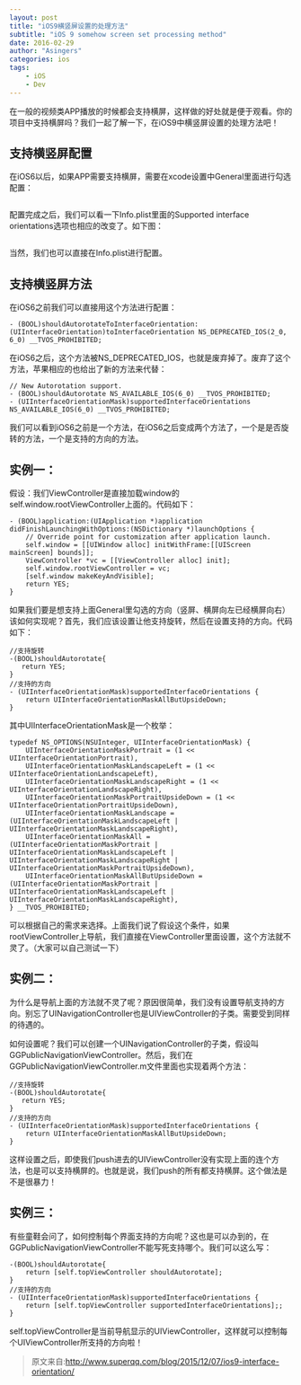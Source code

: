 ```yaml
---
layout: post
title: "iOS9横竖屏设置的处理方法"
subtitle: "iOS 9 somehow screen set processing method"
date: 2016-02-29 
author: "Asingers"
categories: ios
tags:
    - iOS
    - Dev
---
```

在一般的视频类APP播放的时候都会支持横屏，这样做的好处就是便于观看。你的项目中支持横屏吗？我们一起了解一下，在iOS9中横竖屏设置的处理方法吧！

## 支持横竖屏配置

在iOS6以后，如果APP需要支持横屏，需要在xcode设置中General里面进行勾选配置：

<img src="http://images.90159.com/12/orientation1.png" alt="" class="shadow"/>


配置完成之后，我们可以看一下Info.plist里面的Supported interface orientations选项也相应的改变了。如下图：

<img src="http://images.90159.com/12/orientation2.png" alt="" class="shadow"/>


当然，我们也可以直接在Info.plist进行配置。

## 支持横竖屏方法

在iOS6之前我们可以直接用这个方法进行配置：

    - (BOOL)shouldAutorotateToInterfaceOrientation:(UIInterfaceOrientation)toInterfaceOrientation NS_DEPRECATED_IOS(2_0, 6_0) __TVOS_PROHIBITED;


在iOS6之后，这个方法被NS_DEPRECATED_IOS，也就是废弃掉了。废弃了这个方法，苹果相应的也给出了新的方法来代替：

    // New Autorotation support.
    - (BOOL)shouldAutorotate NS_AVAILABLE_IOS(6_0) __TVOS_PROHIBITED;
    - (UIInterfaceOrientationMask)supportedInterfaceOrientations NS_AVAILABLE_IOS(6_0) __TVOS_PROHIBITED;


我们可以看到iOS6之前是一个方法，在iOS6之后变成两个方法了，一个是是否旋转的方法，一个是支持的方向的方法。

## 实例一：

假设：我们ViewController是直接加载window的self.window.rootViewController上面的。代码如下：

    - (BOOL)application:(UIApplication *)application didFinishLaunchingWithOptions:(NSDictionary *)launchOptions {
        // Override point for customization after application launch.
        self.window = [[UIWindow alloc] initWithFrame:[[UIScreen mainScreen] bounds]];
        ViewController *vc = [[ViewController alloc] init];
        self.window.rootViewController = vc;
        [self.window makeKeyAndVisible];
        return YES;
    }


如果我们要是想支持上面General里勾选的方向（竖屏、横屏向左已经横屏向右）该如何实现呢？首先，我们应该设置让他支持旋转，然后在设置支持的方向。代码如下：

    //支持旋转
    -(BOOL)shouldAutorotate{
       return YES;
    }
    //支持的方向
    - (UIInterfaceOrientationMask)supportedInterfaceOrientations {
        return UIInterfaceOrientationMaskAllButUpsideDown;
    }


其中UIInterfaceOrientationMask是一个枚举：

    typedef NS_OPTIONS(NSUInteger, UIInterfaceOrientationMask) {
        UIInterfaceOrientationMaskPortrait = (1 << UIInterfaceOrientationPortrait),
        UIInterfaceOrientationMaskLandscapeLeft = (1 << UIInterfaceOrientationLandscapeLeft),
        UIInterfaceOrientationMaskLandscapeRight = (1 << UIInterfaceOrientationLandscapeRight),
        UIInterfaceOrientationMaskPortraitUpsideDown = (1 << UIInterfaceOrientationPortraitUpsideDown),
        UIInterfaceOrientationMaskLandscape = (UIInterfaceOrientationMaskLandscapeLeft | UIInterfaceOrientationMaskLandscapeRight),
        UIInterfaceOrientationMaskAll = (UIInterfaceOrientationMaskPortrait | UIInterfaceOrientationMaskLandscapeLeft | UIInterfaceOrientationMaskLandscapeRight | UIInterfaceOrientationMaskPortraitUpsideDown),
        UIInterfaceOrientationMaskAllButUpsideDown = (UIInterfaceOrientationMaskPortrait | UIInterfaceOrientationMaskLandscapeLeft | UIInterfaceOrientationMaskLandscapeRight),
    } __TVOS_PROHIBITED;


可以根据自己的需求来选择。上面我们说了假设这个条件，如果rootViewController上导航，我们直接在ViewController里面设置，这个方法就不灵了。（大家可以自己测试一下）

## 实例二：

为什么是导航上面的方法就不灵了呢？原因很简单，我们没有设置导航支持的方向。别忘了UINavigationController也是UIViewController的子类。需要受到同样的待遇的。

如何设置呢？我们可以创建一个UINavigationController的子类，假设叫GGPublicNavigationViewController。然后，我们在GGPublicNavigationViewController.m文件里面也实现着两个方法：

    //支持旋转
    -(BOOL)shouldAutorotate{
       return YES;
    }
    //支持的方向
    - (UIInterfaceOrientationMask)supportedInterfaceOrientations {
        return UIInterfaceOrientationMaskAllButUpsideDown;
    }


这样设置之后，即使我们push进去的UIViewController没有实现上面的连个方法，也是可以支持横屏的。也就是说，我们push的所有都支持横屏。这个做法是不是很暴力！

## 实例三：

有些童鞋会问了，如何控制每个界面支持的方向呢？这也是可以办到的，在GGPublicNavigationViewController不能写死支持哪个。我们可以这么写：

    -(BOOL)shouldAutorotate{
        return [self.topViewController shouldAutorotate];
    }
    //支持的方向
    - (UIInterfaceOrientationMask)supportedInterfaceOrientations {
        return [self.topViewController supportedInterfaceOrientations];;
    }


self.topViewController是当前导航显示的UIViewController，这样就可以控制每个UIViewController所支持的方向啦！

> 原文来自:http://www.superqq.com/blog/2015/12/07/ios9-interface-orientation/

